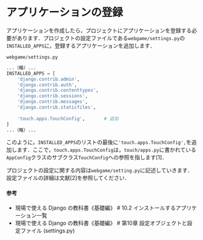 # アプリケーションの登録

アプリケーションを作成したら，プロジェクトにアプリケーションを登録する必要があります．プロジェクトの設定ファイルである`webgame/settings.py`の`INSTALLED_APPS`に，登録するアプリケーションを追加します．

`webgame/settings.py`

```python
...（略）...
INSTALLED_APPS = [
    'django.contrib.admin',
    'django.contrib.auth',
    'django.contrib.contenttypes',
    'django.contrib.sessions',
    'django.contrib.messages',
    'django.contrib.staticfiles',
    
    'touch.apps.TouchConfig',		# 追加
]
...（略）...
```

このように，`INSTALLED_APPS`のリストの最後に`'touch.apps.TouchConfig',`を追加します．ここで，`touch.apps.TouchConfig`は，`touch/apps.py`に書かれている`AppConfig`クラスのサブクラス`TouchConfig`への参照を指します[1]．

プロジェクトの設定に関する内容は`webgame/setting.py`に記述していきます．設定ファイルの詳細は文献[2]を参照してください．

#### 参考
- 現場で使える Django の教科書《基礎編》 # 10.2 インストールするアプリケーション一覧
- 現場で使える Django の教科書《基礎編》 # 第10章 設定オブジェクトと設定ファイル (settings.py)


